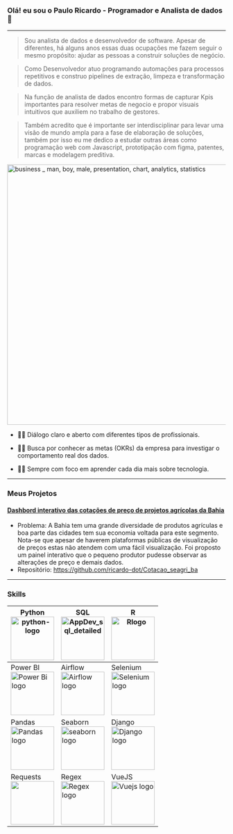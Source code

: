 ### Olá! eu sou o Paulo Ricardo - Programador e Analista de dados👋

<!--
**ricardo-dot/ricardo-dot** is a ✨ _special_ ✨ repository because its `README.md` (this file) appears on your GitHub profile.

Here are some ideas to get you started:

- 🔭 I’m currently working on ...
- 🌱 I’m currently learning ...
- 👯 I’m looking to collaborate on ...
- 🤔 I’m looking for help with ...
- 💬 Ask me about ...
- 📫 How to reach me: ...
- 😄 Pronouns: ...
- ⚡ Fun fact: ...
-->
---

> Sou analista de dados e desenvolvedor de software. Apesar de diferentes, há alguns anos essas duas ocupações me fazem seguir o mesmo propósito: ajudar as pessoas a construir soluções de negócio.

> Como Desenvolvedor atuo programando automações para processos repetitivos e construo pipelines de extração, limpeza e transformação de dados.

> Na função de analista de dados encontro formas de capturar Kpis importantes para resolver metas de negocio e propor visuais intuitivos que auxiliem no trabalho de gestores.

> Também acredito que é importante ser interdisciplinar para levar uma visão de mundo ampla para a fase de elaboração de soluções, também por isso eu me dedico a estudar outras áreas como programação web com Javascript, prototipação com figma, patentes, marcas e modelagem preditiva.

<img alt="business _ man, boy, male, presentation, chart, analytics, statistics" src="https://user-images.githubusercontent.com/48892066/151630098-3de63922-8f3f-4005-aefd-52abfdfc9f35.svg" style="height: 600px">
</img>

* 🧑‍🏫 Diálogo claro e aberto com diferentes tipos de profissionais.

* 🕵️‍♂️ Busca por conhecer as metas (OKRs) da empresa para investigar o comportamento real dos dados.

* 🧑‍💻 Sempre com foco em aprender cada dia mais sobre tecnologia.
---
### Meus Projetos

#### [Dashbord interativo das cotações de preço de projetos agrícolas da Bahia](https://github.com/ricardo-dot/Cotacao_seagri_ba)
* Problema: A Bahia tem uma grande diversidade de produtos agrículas e boa parte das cidades tem sua economia voltada para este segmento. Nota-se que apesar de haverem plataformas públicas de visualização de preços estas não atendem com uma fácil visualização. Foi proposto um painel interativo que o pequeno produtor pudesse observar as alterações de preço e demais dados.
* Repositório: https://github.com/ricardo-dot/Cotacao_seagri_ba

---
### Skills

Python<br> <img alt="python-logo" src="https://user-images.githubusercontent.com/48892066/151659391-ef399f09-c111-4ee3-bf84-14eb953f6078.png" style="width: 100px"></img> | SQL <br><img alt="AppDev_sql_detailed" src="https://user-images.githubusercontent.com/48892066/151659466-dc7712ac-843c-45db-8091-54801d46acd4.svg" style="width: 100px; height: 100px;"></img> | R <br><img alt="Rlogo" src="https://user-images.githubusercontent.com/48892066/151659490-7b863236-494e-43bb-95e0-74b495a9c614.png" style="width: 100px; height: 100px;"></img> | 
--- | --- | --- | 
Power BI <br> <img alt="Power Bi logo" src="https://user-images.githubusercontent.com/48892066/151660975-05475d2c-3153-4cb6-9b07-21b5b86ffed0.png" style="width: 100px"></img> | Airflow <br> <img alt="Airflow logo" src="https://user-images.githubusercontent.com/48892066/151660903-df5ad0fb-dd8d-4d16-a98d-cd8e6d8841a6.png" style="width: 100px"></img> | Selenium <br> <img alt="Selenium logo" src="https://user-images.githubusercontent.com/48892066/151660152-80343e43-f0da-4bb0-bf64-a5c30b4d233b.png" style="width: 100px"></img> |
Pandas <br> <img alt="Pandas logo" src="https://user-images.githubusercontent.com/48892066/151661075-4462571a-83ca-41ea-9265-50525a4167e2.png" style="width: 100px;"></img> | Seaborn <br> <img alt="seaborn logo" src="https://user-images.githubusercontent.com/48892066/151660243-e677ec5f-92f4-4bbd-aaa8-9cab8c946fb3.svg" style="width: 100px; height: 100px"></img> | Django <br> <img alt="Django logo" src="https://user-images.githubusercontent.com/48892066/151660126-ee89445e-b682-4e90-a20e-540612f4f5c6.png" style="width: 100px;"></img> | 
Requests <br> <img alt="" src="https://user-images.githubusercontent.com/48892066/151660168-e6a2db77-0a3d-4deb-abe8-63d35e953057.png" style="width: 100px"></img> | Regex <br> <img alt="Regex logo" src="https://user-images.githubusercontent.com/48892066/151660358-8ac375db-cd4d-4fa5-a559-ee2ee3847908.jpg" style="width: 100px;"></img>| VueJS <br> <img alt="Vuejs logo" src="https://user-images.githubusercontent.com/48892066/151660344-7c2c55a5-47c6-4ba0-b10e-d1d4619994c5.svg" style="width: 100px; height: 100px;"></img>| 

